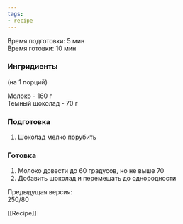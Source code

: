 ```yaml
---
tags:
- recipe
---
```


Время подготовки: 5 мин  
Время готовки: 10 мин

### Ингридиенты

(на 1 порций)

Молоко - 160 г  
Темный шоколад - 70 г

### Подготовка

1. Шоколад мелко порубить

### Готовка

1. Молоко довести до 60 градусов, но не выше 70
1. Добавить шоколад и перемешать до однородности

Предыдущая версия:  
250/80

[[Recipe]]
